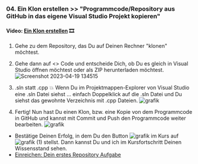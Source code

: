 

### **04. Ein Klon erstellen >> "Programmcode/Repository aus GitHub in das eigene Visual Studio Projekt kopieren"**

#### **Video:**  [Ein Klon erstellen](https://maxeythschulede-my.sharepoint.com/:v:/g/personal/schwaiger_max-eyth-schule_de1/EbltD5lRJApBtn6A64pJjUEB5g6W3mJyYu1OKuZJzZHUEg?e=BjryEZ) 🎞

  

1. Gehe zu dem Repository, das Du auf Deinen Rechner "klonen" möchtest.
2. Gehe dann auf <> Code und entscheide Dich, ob Du es gleich in Visual Studio öffnen möchtest oder als ZIP herunterladen möchtest.
![Screenshot 2023-04-19 134515](https://user-images.githubusercontent.com/78038701/233065072-de12a2a8-3e5e-41c2-8ee1-a0376d099a37.jpg)

3. .sln statt .cpp 💥 Wenn Du im Projektmappen-Explorer von Visual Studio eine .sln Datei siehst ... einfach Doppelklick auf die .sln Datei und Du siehst das gewohnte Verzeichnis mit .cpp Dateien.
![grafik](https://user-images.githubusercontent.com/78038701/233065373-c0beefd3-a8d8-4d63-8736-9bff473b3268.png)

4. Fertig! Nun hast Du einen Klon, bzw. eine Kopie von dem Programmcode in GitHub und kannst mit Commit und Push den Programmcode weiter bearbeiten. 
![grafik](https://user-images.githubusercontent.com/78038701/233065560-7b05d2c5-88a8-4782-810f-c7b73942ed7e.png)

-   Bestätige Deinen Erfolg, in dem Du den Button ![grafik](https://user-images.githubusercontent.com/78038701/230964845-fc4ace3c-7f16-40ad-8ba1-280b6795fa56.png)
im Kurs auf ![grafik (1)](https://user-images.githubusercontent.com/78038701/230964881-356a6d1e-bd72-4c26-aab5-03a17033ba67.png)
stellst. Dann kannst Du und ich im Kursfortschritt Deinen Wissensstand sehen.
- [Einreichen: Dein erstes Repository Aufgabe](https://mo9710.schule.hessen.de/mod/unilabel/$@ASSIGNVIEWBYID*31233@$)[](https://mo9710.schule.hessen.de/mod/unilabel/$@COURSEVIEWBYID*503@$&section=3# "Titel bearbeiten")
